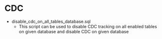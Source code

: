 CDC
===
* disable_cdc_on_all_tables_database.sql
  * This script can be used to disable CDC tracking on all enabled tables on given database and disable CDC on given database
